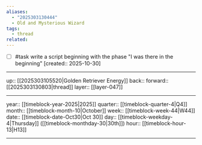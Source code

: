 ```yaml
---
aliases:
  - "2025303130444"
  - Old and Mysterious Wizard
tags:
  - thread
related:
---
```


- [ ] #task write a script beginning with the phase "I was there in the beginning"  [created:: 2025-10-30]

***

up:: [[2025303105520|Golden Retriever Energy]]
back:: 
forward:: [[2025303130803|thread]]
layer:: [[layer-047]]

***

year:: [[timeblock-year-2025|2025]]
quarter:: [[timeblock-quarter-4|Q4]]
month:: [[timeblock-month-10|October]]
week:: [[timeblock-week-44|W44]]
date:: [[timeblock-date-Oct30|Oct 30]]
day:: [[timeblock-weekday-4|Thursday]] ([[timeblock-monthday-30|30th]])
hour:: [[timeblock-hour-13|H13]]

***
